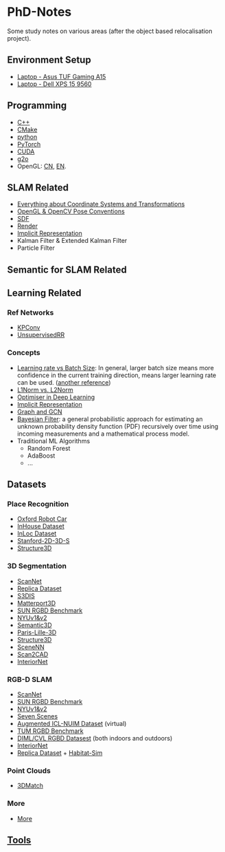# PhD-Notes
Some study notes on various areas (after the object based relocalisation project).

## Environment Setup
* [Laptop - Asus TUF Gaming A15](./Laptops/AsusTUF/README.md)
* [Laptop - Dell XPS 15 9560](./Laptops/DellXPS/README.md)

## Programming
* [C++](./Programming/C++/README.md)
* [CMake](./Programming/CMake/README.md)
* [python](./Programming/python/README.md)
* [PyTorch](./Programming/PyTorch/README.md)
* [CUDA](./Programming/CUDA/README.md)
* [g2o](./Programming/g2o/README.md)
* OpenGL: [CN](https://learnopengl-cn.github.io/01%20Getting%20started/04%20Hello%20Triangle/), [EN](http://www.songho.ca/opengl/index.html).

## SLAM Related
* [Everything about Coordinate Systems and Transformations](https://www.scratchapixel.com/lessons/3d-basic-rendering/computing-pixel-coordinates-of-3d-point/mathematics-computing-2d-coordinates-of-3d-points)
* [OpenGL & OpenCV Pose Conventions](https://github.com/nex-mpi/nex-code/wiki/Pose-convention)
* [SDF](./SDF/README.md)
* [Render](./Render/README.md)
* [Implicit Representation](./Implicit_Representation/README.md)
* Kalman Filter & Extended Kalman Filter
* Particle Filter

## Semantic for SLAM Related

## Learning Related
### Ref Networks
* [KPConv](./KPConv/README.md)
* [UnsupervisedRR](./Implicit_Representation/UnsupervisedRR.md)

### Concepts
* [Learning rate vs Batch Size](https://machinelearningmastery.com/how-to-control-the-speed-and-stability-of-training-neural-networks-with-gradient-descent-batch-size/): In general, larger batch size means more confidence in the current training direction, means larger learning rate can be used. ([another reference](https://miguel-data-sc.github.io/2017-11-05-first/))
* [L1Norm vs. L2Norm](./L1-L2/README.md)
* [Optimiser in Deep Learning](./Optimiser/README.md)
* [Implicit Representation](./Implicit_Representation/README.md)
* [Graph and GCN](./GCN/README.md)
* [Bayesian Filter](https://en.wikipedia.org/wiki/Recursive_Bayesian_estimation): a general probabilistic approach for estimating an unknown probability density function (PDF) recursively over time using incoming measurements and a mathematical process model.
* Traditional ML Algorithms
  * Random Forest
  * AdaBoost
  * ...

## Datasets
### Place Recognition
* [Oxford Robot Car](https://robotcar-dataset.robots.ox.ac.uk/)
* [InHouse Dataset](https://drive.google.com/drive/folders/1Wn1Lvvk0oAkwOUwR0R6apbrekdXAUg7D)
* [InLoc Dataset](http://www.ok.sc.e.titech.ac.jp/INLOC/)
* [Stanford-2D-3D-S](http://buildingparser.stanford.edu/dataset.html)
* [Structure3D](https://structured3d-dataset.org/)
### 3D Segmentation
* [ScanNet](http://www.scan-net.org/)
* [Replica Dataset](https://github.com/facebookresearch/Replica-Dataset)
* [S3DIS](http://buildingparser.stanford.edu/dataset.html)
* [Matterport3D](https://niessner.github.io/Matterport/)
* [SUN RGBD Benchmark](https://rgbd.cs.princeton.edu/)
* [NYUv1&v2](https://cs.nyu.edu/~silberman/datasets/)
* [Semantic3D](http://www.semantic3d.net/)
* [Paris-Lille-3D](https://npm3d.fr/paris-lille-3d)
* [Structure3D](https://structured3d-dataset.org/)
* [SceneNN](http://103.24.77.34/scenenn/home/)
* [Scan2CAD](https://github.com/skanti/Scan2CAD)
* [InteriorNet](https://interiornet.org/)
### RGB-D SLAM
* [ScanNet](http://www.scan-net.org/)
* [SUN RGBD Benchmark](https://rgbd.cs.princeton.edu/)
* [NYUv1&v2](https://cs.nyu.edu/~silberman/datasets/)
* [Seven Scenes](https://www.microsoft.com/en-us/research/project/rgb-d-dataset-7-scenes/)
* [Augmented ICL-NUIM Dataset](http://redwood-data.org/indoor/dataset.html) (virtual)
* [TUM RGBD Benchmark](https://vision.in.tum.de/data/datasets/rgbd-dataset)
* [DIML/CVL RGBD Datasest](https://dimlrgbd.github.io/) (both indoors and outdoors)
* [InteriorNet](https://interiornet.org/)
* [Replica Dataset](https://github.com/facebookresearch/Replica-Dataset) + [Habitat-Sim](https://github.com/facebookresearch/habitat-sim)
### Point Clouds
* [3DMatch](https://3dmatch.cs.princeton.edu/)
### More
* [More](http://www.michaelfirman.co.uk/RGBDdatasets/)

## [Tools](./Tools/README.md)


